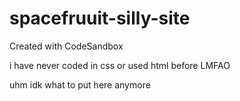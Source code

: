 # spacefruuit-silly-site
Created with CodeSandbox

i have never coded in css or used html before LMFAO


uhm idk what to put here anymore

